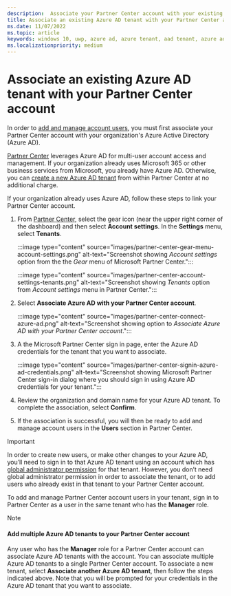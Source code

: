 ```yaml
---
description:  Associate your Partner Center account with your existing Azure Active tenant.
title: Associate an existing Azure AD tenant with your Partner Center account
ms.date: 11/07/2022
ms.topic: article
keywords: windows 10, uwp, azure ad, azure tenant, aad tenant, azure ad tenant, tenant management, tenants
ms.localizationpriority: medium
---
```

# Associate an existing Azure AD tenant with your Partner Center account

In order to [add and manage account users](overview-users-groups-azure-ad-applications.md), you must first associate your Partner Center account with your organization's Azure Active Directory (Azure AD).

[Partner Center](https://partner.microsoft.com/dashboard) leverages Azure AD for multi-user account access and management. If your organization already uses Microsoft 365 or other business services from Microsoft, you already have Azure AD. Otherwise, you can [create a new Azure AD tenant](create-new-azure-ad-tenant.md) from within Partner Center at no additional charge.

If your organization already uses Azure AD, follow these steps to link your Partner Center account.

1.  From [Partner Center](https://partner.microsoft.com/dashboard), select the gear icon (near the upper right corner of the dashboard) and then select **Account settings**. In the **Settings** menu, select **Tenants**.

    :::image type="content" source="images/partner-center-gear-menu-account-settings.png" alt-text="Screenshot showing *Account settings* option from the the *Gear* menu of Microsoft Partner Center.":::

    :::image type="content" source="images/partner-center-account-settings-tenants.png" alt-text="Screenshot showing *Tenants* option from *Account settings* menu in Partner Center.":::

2.  Select **Associate Azure AD with your Partner Center account**.

    :::image type="content" source="images/partner-center-connect-azure-ad.png" alt-text="Screenshot showing option to *Associate Azure AD with your Partner Center account*.":::

3.  A the Microsoft Partner Center sign in page, enter the Azure AD credentials for the tenant that you want to associate.

    :::image type="content" source="images/partner-center-signin-azure-ad-credentials.png" alt-text="Screenshot showing Microsoft Partner Center sign-in dialog where you should sign in using Azure AD credentials for your tenant.":::

4.  Review the organization and domain name for your Azure AD tenant. To complete the association, select **Confirm**.

5.  If the association is successful, you will then be ready to add and manage account users in the **Users** section in Partner Center.

> [!IMPORTANT]
> In order to create new users, or make other changes to your Azure AD, you’ll need to sign in to that Azure AD tenant using an account which has [global administrator permission](/azure/active-directory/users-groups-roles/directory-assign-admin-roles) for that tenant. However, you don’t need global administrator permission in order to associate the tenant, or to add users who already exist in that tenant to your Partner Center account.

To add and manage Partner Center account users in your tenant, sign in to Partner Center as a user in the same tenant who has the **Manager** role.

> [!NOTE]
> #### Add multiple Azure AD tenants to your Partner Center account
> Any user who has the **Manager** role for a Partner Center account can associate Azure AD tenants with the account.
You can associate multiple Azure AD tenants to a single Partner Center account. To associate a new tenant, select **Associate another Azure AD tenant**, then follow the steps indicated above. Note that you will be prompted for your credentials in the Azure AD tenant that you want to associate.
